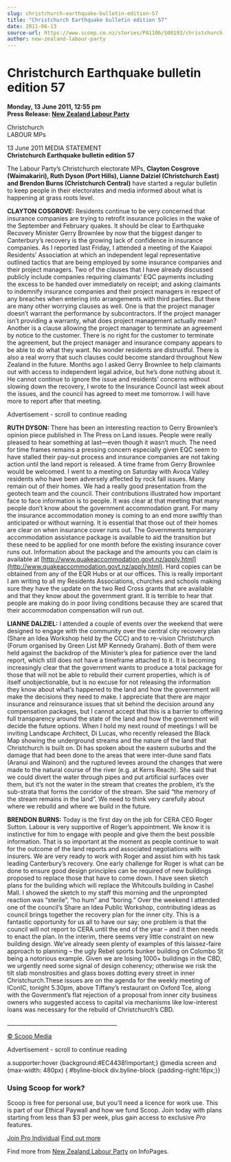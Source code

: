 ```yaml
---
slug: christchurch-earthquake-bulletin-edition-57
title: "Christchurch Earthquake bulletin edition 57"
date: 2011-06-13
source-url: https://www.scoop.co.nz/stories/PA1106/S00193/christchurch-earthquake-bulletin-edition-57.htm
author: new-zealand-labour-party
---
```

Christchurch Earthquake bulletin edition 57
===========================================

**Monday, 13 June 2011, 12:55 pm**  
**Press Release: [New Zealand Labour Party](https://info.scoop.co.nz/New_Zealand_Labour_Party)**

Christchurch  
LABOUR MPs

  
13 June 2011 MEDIA STATEMENT  
**Christchurch Earthquake bulletin edition 57**

The Labour Party’s Christchurch electorate MPs, **Clayton Cosgrove (Waimakariri), Ruth Dyson (Port Hills), Lianne Dalziel (Christchurch East) and Brendon Burns (Christchurch Central)** have started a regular bulletin to keep people in their electorates and media informed about what is happening at grass roots level.

**CLAYTON COSGROVE:** Residents continue to be very concerned that insurance companies are trying to retrofit insurance policies in the wake of the September and February quakes. It should be clear to Earthquake Recovery Minister Gerry Brownlee by now that the biggest danger to Canterbury’s recovery is the growing lack of confidence in insurance companies. As I reported last Friday, I attended a meeting of the Kaiapoi Residents’ Association at which an independent legal representative outlined tactics that are being employed by some insurance companies and their project managers. Two of the clauses that I have already discussed publicly include companies requiring claimants’ EQC payments including the excess to be handed over immediately on receipt; and asking claimants to indemnify insurance companies and their project managers in respect of any breaches when entering into arrangements with third parties. But there are many other worrying clauses as well. One is that the project manager doesn’t warrant the performance by subcontractors. If the project manager isn’t providing a warranty, what does project management actually mean? Another is a clause allowing the project manager to terminate an agreement by notice to the customer. There is no right for the customer to terminate the agreement, but the project manager and insurance company appears to be able to do what they want. No wonder residents are distrustful. There is also a real worry that such clauses could become standard throughout New Zealand in the future. Months ago I asked Gerry Brownlee to help claimants out with access to independent legal advice, but he’s done nothing about it. He cannot continue to ignore the issue and residents’ concerns without slowing down the recovery, I wrote to the Insurance Council last week about the issues, and the council has agreed to meet me tomorrow. I will have more to report after that meeting.

Advertisement - scroll to continue reading





**RUTH DYSON:** There has been an interesting reaction to Gerry Brownlee’s opinion piece published in The Press on Land issues. People were really pleased to hear something at last—even though it wasn’t much. The need for time frames remains a pressing concern especially given EQC seem to have stalled their pay-out process and insurance companies are not taking action until the land report is released. A time frame from Gerry Brownlee would be welcomed. I went to a meeting on Saturday with Avoca Valley residents who have been adversely affected by rock fall issues. Many remain out of their homes. We had a really good presentation from the geotech team and the council. Their contributions illustrated how important face to face information is to people. It was clear at that meeting that many people don’t know about the government accommodation grant. For many the insurance accommodation money is coming to an end more swiftly than anticipated or without warning. It is essential that those out of their homes are clear on when insurance cover runs out. The Governments temporary accommodation assistance package is available to aid the transition but these need to be applied for one month before the existing insurance cover runs out. Information about the package and the amounts you can claim is available at [http://www.quakeaccommodation.govt.nz/apply.html](http://www.quakeaccommodation.govt.nz/apply.html). Hard copies can be obtained from any of the EQR Hubs or at our offices. This is really important I am writing to all my Residents Associations, churches and schools making sure they have the update on the two Red Cross grants that are available and that they know about the government grant. It is terrible to hear that people are making do in poor living conditions because they are scared that their accommodation compensation will run out.

**LIANNE DALZIEL:** I attended a couple of events over the weekend that were designed to engage with the community over the central city recovery plan (Share an Idea Workshop held by the CCC) and to re-vision Christchurch (Forum organised by Green List MP Kennedy Graham). Both of them were held against the backdrop of the Minister’s plea for patience over the land report, which still does not have a timeframe attached to it. It is becoming increasingly clear that the government wants to produce a total package for those that will not be able to rebuild their current properties, which is of itself unobjectionable, but is no excuse for not releasing the information they know about what’s happened to the land and how the government will make the decisions they need to make. I appreciate that there are major insurance and reinsurance issues that sit behind the decision around any compensation packages, but I cannot accept that this is a barrier to offering full transparency around the state of the land and how the government will decide the future options. When I hold my next round of meetings I will be inviting Landscape Architect, Di Lucas, who recently released the Black Map showing the underground streams and the nature of the land that Christchurch is built on. Di has spoken about the eastern suburbs and the damage that had been done to the areas that were inter-dune sand flats (Aranui and Wainoni) and the ruptured levees around the changes that were made to the natural course of the river (e.g. at Kerrs Reach). She said that we could divert the water through pipes and put artificial surfaces over them, but it’s not the water in the stream that creates the problem, it’s the sub-strata that forms the corridor of the stream. She said “the memory of the stream remains in the land”. We need to think very carefully about where we rebuild and where we build in the future.

**BRENDON BURNS:** Today is the first day on the job for CERA CEO Roger Sutton. Labour is very supportive of Roger’s appointment. We know it is instinctive for him to engage with people and give them the best possible information. That is so important at the moment as people continue to wait for the outcome of the land reports and associated negotiations with insurers. We are very ready to work with Roger and assist him with his task leading Canterbury’s recovery. One early challenge for Roger is what can be done to ensure good design principles can be required of new buildings proposed to replace those that have to come down. I have seen sketch plans for the building which will replace the Whitcoulls building in Cashel Mall. I showed the sketch to my staff this morning and the unprompted reaction was “sterile”, “ho hum” and “boring.” Over the weekend I attended one of the council’s Share an Idea Public Workshop, contributing ideas as council brings together the recovery plan for the inner city. This is a fantastic opportunity for us all to have our say; one problem is that the council will not report to CERA until the end of the year – and it then needs to enact the plan. In the interim, there seems very little constraint on new building design. We’ve already seen plenty of examples of this laissez-faire approach to planning – the ugly Rebel sports bunker building on Colombo St being a notorious example. Given we are losing 1000+ buildings in the CBD, we urgently need some signal of design coherency; otherwise we risk the tilt slab monstrosities and glass boxes dotting every street in inner Christchurch.These issues are on the agenda for the weekly meeting of IConIC, tonight 5.30pm, above Tiffany’s restaurant on Oxford Tce, along with the Government’s flat rejection of a proposal from inner city business owners who suggested access to capital via mechanisms like low-interest loans was necessary for the rebuild of Christchurch’s CBD.

\_\_\_\_\_\_\_\_\_\_\_\_\_\_\_\_\_\_\_\_\_\_\_\_\_\_\_\_\_\_\_\_\_\_\_\_\_\_\_\_

  

[© Scoop Media](http://www.scoop.co.nz/about/terms.html)  

Advertisement - scroll to continue reading



a.supporter:hover {background:#EC4438!important;} @media screen and (max-width: 480px) { #byline-block div.byline-block {padding-right:16px;}}

### Using Scoop for work?

Scoop is free for personal use, but you’ll need a licence for work use. This is part of our Ethical Paywall and how we fund Scoop. Join today with plans starting from less than $3 per week, plus gain access to exclusive _Pro_ features.  
  
[Join Pro Individual](https://pro.scoop.co.nz/Individual/?from=ProIn24) [Find out more](https://pro.scoop.co.nz/using-scoop-for-work/?from=ProIn24)

Find more from [New Zealand Labour Party](https://info.scoop.co.nz/New_Zealand_Labour_Party) on InfoPages.